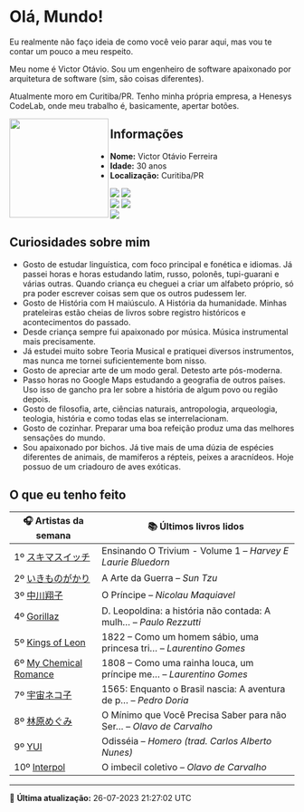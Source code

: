 # Olá, Mundo!

Eu realmente não faço ideia de como você veio parar aqui, mas vou te contar um pouco a meu respeito.

Meu nome é Victor Otávio. Sou um engenheiro de software apaixonado por arquitetura de software (sim, são coisas diferentes).

Atualmente moro em Curitiba/PR. Tenho minha própria empresa, a Henesys CodeLab, onde meu trabalho é, basicamente, apertar botões.

<img align="left" src="https://github.com/vctrtvfrrr/vctrtvfrrr/raw/master/octocat.png" alt="" width="175" />

## Informações

- **Nome:** Victor Otávio Ferreira
- **Idade:** 30 anos
- **Localização:** Curitiba/PR

[![](https://img.shields.io/badge/LinkedIn-victorotavio-blue)](https://www.linkedin.com/in/victorotavio/) [![](https://img.shields.io/badge/Twitter-@vctrtvfrrr-blue)](https://twitter.com/vctrtvfrrr)  
[![](https://img.shields.io/badge/GitHub-vctrtvfrrr-24292e)](https://github.com/vctrtvfrrr) [![](https://img.shields.io/badge/GitLab-vctrtvfrrr-ec5d16)](https://gitlab.com/vctrtvfrrr)  
[![](https://img.shields.io/badge/Email-victor@otavioferreira.com.br-red)](mailto:victor@otavioferreira.com.br)  

## Curiosidades sobre mim

-   Gosto de estudar linguística, com foco principal e fonética e idiomas. Já passei horas e horas estudando latim, russo, polonês, tupi-guarani e várias outras. Quando criança eu cheguei a criar um alfabeto próprio, só pra poder escrever coisas sem que os outros pudessem ler.
-   Gosto de História com H maiúsculo. A História da humanidade. Minhas prateleiras estão cheias de livros sobre registro históricos e acontecimentos do passado.
-   Desde criança sempre fui apaixonado por música. Música instrumental mais precisamente.
-   Já estudei muito sobre Teoria Musical e pratiquei diversos instrumentos, mas nunca me tornei suficientemente bom nisso.
-   Gosto de apreciar arte de um modo geral. Detesto arte pós-moderna.
-   Passo horas no Google Maps estudando a geografia de outros países. Uso isso de gancho pra ler sobre a história de algum povo ou região depois.
-   Gosto de filosofia, arte, ciências naturais, antropologia, arqueologia, teologia, história e como todas elas se interrelacionam.
-   Gosto de cozinhar. Preparar uma boa refeição produz uma das melhores sensações do mundo.
-   Sou apaixonado por bichos. Já tive mais de uma dúzia de espécies diferentes de animais, de mamiferos a répteis, peixes a aracnídeos. Hoje possuo de um criadouro de aves exóticas.


## O que eu tenho feito

|                                             🎧 Artistas da semana                                              |                      📚 Últimos livros lidos                      |
|----------------------------------------------------------------------------------------------------------------|-------------------------------------------------------------------|
| 1º [スキマスイッチ](https://www.last.fm/music/%E3%82%B9%E3%82%AD%E3%83%9E%E3%82%B9%E3%82%A4%E3%83%83%E3%83%81) | Ensinando O Trivium - Volume 1	–	_Harvey E Laurie Bluedorn_         |
| 2º [いきものがかり](https://www.last.fm/music/%E3%81%84%E3%81%8D%E3%82%82%E3%81%AE%E3%81%8C%E3%81%8B%E3%82%8A) | A Arte da Guerra	–	_Sun Tzu_                                        |
| 3º [中川翔子](https://www.last.fm/music/%E4%B8%AD%E5%B7%9D%E7%BF%94%E5%AD%90)                                  | O Príncipe	–	_Nicolau Maquiavel_                                    |
| 4º [Gorillaz](https://www.last.fm/music/Gorillaz)                                                              | D. Leopoldina: a história não contada: A mulh…	–	_Paulo Rezzutti_   |
| 5º [Kings of Leon](https://www.last.fm/music/Kings+of+Leon)                                                    | 1822 – Como um homem sábio, uma princesa tri…	–	_Laurentino Gomes_  |
| 6º [My Chemical Romance](https://www.last.fm/music/My+Chemical+Romance)                                        | 1808 – Como uma rainha louca, um príncipe me…	–	_Laurentino Gomes_  |
| 7º [宇宙ネコ子](https://www.last.fm/music/%E5%AE%87%E5%AE%99%E3%83%8D%E3%82%B3%E5%AD%90)                       | 1565: Enquanto o Brasil nascia: A aventura de p…	–	_Pedro Doria_    |
| 8º [林原めぐみ](https://www.last.fm/music/%E6%9E%97%E5%8E%9F%E3%82%81%E3%81%90%E3%81%BF)                       | O Mínimo que Você Precisa Saber para não Ser…	–	_Olavo de Carvalho_ |
| 9º [YUI](https://www.last.fm/music/YUI)                                                                        | Odisséia	–	_Homero (trad. Carlos Alberto Nunes)_                    |
| 10º [Interpol](https://www.last.fm/music/Interpol)                                                             | O imbecil coletivo	–	_Olavo de Carvalho_                            |


---

🚀 **Última atualização:** 26-07-2023 21:27:02 UTC